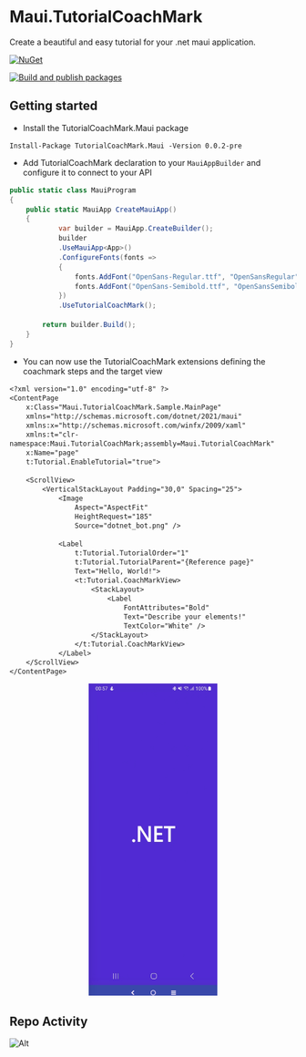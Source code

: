 # Maui.TutorialCoachMark
Create a beautiful and easy tutorial for your .net maui application.


 [![NuGet](https://img.shields.io/nuget/v/TutorialCoachMark.Maui.svg)](https://www.nuget.org/packages/TutorialCoachMark.Maui/)
 
 [![Build and publish packages](https://github.com/felipebaltazar/Maui.TutorialCoachMark/actions/workflows/PackageCI.yml/badge.svg)](https://github.com/felipebaltazar/Maui.TutorialCoachMark/actions/workflows/PackageCI.yml)


 ## Getting started

- Install the TutorialCoachMark.Maui package

 ```
 Install-Package TutorialCoachMark.Maui -Version 0.0.2-pre
 ```

- Add TutorialCoachMark declaration to your `MauiAppBuilder` and configure it to connect to your API

```csharp
public static class MauiProgram
{
	public static MauiApp CreateMauiApp()
	{
            var builder = MauiApp.CreateBuilder();
            builder
            .UseMauiApp<App>()
            .ConfigureFonts(fonts =>
            {
                fonts.AddFont("OpenSans-Regular.ttf", "OpenSansRegular");
                fonts.AddFont("OpenSans-Semibold.ttf", "OpenSansSemibold");
            })
            .UseTutorialCoachMark();

		return builder.Build();
	}
}
```

- You can now use the TutorialCoachMark extensions defining the coachmark steps and the target view


```xaml
<?xml version="1.0" encoding="utf-8" ?>
<ContentPage
    x:Class="Maui.TutorialCoachMark.Sample.MainPage"
    xmlns="http://schemas.microsoft.com/dotnet/2021/maui"
    xmlns:x="http://schemas.microsoft.com/winfx/2009/xaml"
    xmlns:t="clr-namespace:Maui.TutorialCoachMark;assembly=Maui.TutorialCoachMark"
    x:Name="page"
    t:Tutorial.EnableTutorial="true">

    <ScrollView>
        <VerticalStackLayout Padding="30,0" Spacing="25">
            <Image
                Aspect="AspectFit"
                HeightRequest="185"
                Source="dotnet_bot.png" />

            <Label
                t:Tutorial.TutorialOrder="1"
                t:Tutorial.TutorialParent="{Reference page}"
                Text="Hello, World!">
                <t:Tutorial.CoachMarkView>
                    <StackLayout>
                        <Label
                            FontAttributes="Bold"
                            Text="Describe your elements!"
                            TextColor="White" />
                    </StackLayout>
                </t:Tutorial.CoachMarkView>
            </Label>
    </ScrollView>
</ContentPage>

```



<p align="center">
	<kbd>
		<img src="https://github.com/felipebaltazar/Maui.TutorialCoachMark/blob/main/Images/sample.gif" alt="home page" width=45% />
	</kbd>
</p>



## Repo Activity

![Alt](https://repobeats.axiom.co/api/embed/e3457a9dc9131c33ca38ceb2203bfffa67864080.svg "Repo activity analytics image")
